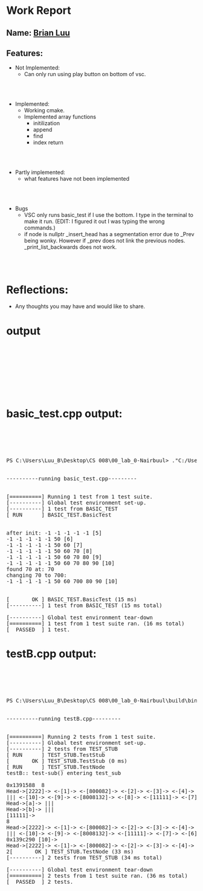 
# Work Report

## Name: <ins> Brian Luu </ins>

## Features:

- Not Implemented:
  - Can only run using play button on bottom of vsc.

<br><br>

- Implemented:
  - Working cmake.
  - Implemented array functions
    - initilization
    - append
    - find
    - index return

<br><br>

- Partly implemented:
  - what features have not been implemented

<br><br>

- Bugs
  - VSC only runs basic_test if I use the bottom. I type in the terminal to make it run. (EDIT: I figured it out I was typing the wrong commands.)
  - if node is nullptr  _insert_head has a segmentation error due to _Prev being wonky. However if _prev does not link the previous nodes. _print_list_backwards does not work.

<br><br>

# Reflections:

- Any thoughts you may have and would like to share.

# **output**
<pre>
<br/><br/><br/><br/>
</pre>
<br/><br/>

# basic_test.cpp output:
<pre>
<br/><br/><br/><br/>
PS C:\Users\Luu_B\Desktop\CS 008\00_lab_0-Nairbuul> ."C:/Users/Luu_B/Desktop/CS 008/00_lab_0-Nairbuul/build/bin/basic_test.exe" 


----------running basic_test.cpp---------


[==========] Running 1 test from 1 test suite.
[----------] Global test environment set-up.
[----------] 1 test from BASIC_TEST
[ RUN      ] BASIC_TEST.BasicTest


after init: -1 -1 -1 -1 -1 [5]
-1 -1 -1 -1 -1 50 [6]
-1 -1 -1 -1 -1 50 60 [7]
-1 -1 -1 -1 -1 50 60 70 [8]
-1 -1 -1 -1 -1 50 60 70 80 [9]
-1 -1 -1 -1 -1 50 60 70 80 90 [10]
found 70 at: 70
changing 70 to 700:
-1 -1 -1 -1 -1 50 60 700 80 90 [10]


[       OK ] BASIC_TEST.BasicTest (15 ms)
[----------] 1 test from BASIC_TEST (15 ms total)

[----------] Global test environment tear-down
[==========] 1 test from 1 test suite ran. (16 ms total)
[  PASSED  ] 1 test.
</pre>
# testB.cpp output:
<pre>
<br/><br/><br/><br/>
PS C:\Users\Luu_B\Desktop\CS 008\00_lab_0-Nairbuul\build\bin> ."C:/Users/Luu_B/Desktop/CS 008/00_lab_0-Nairbuul/build/bin/testB.exe" 


----------running testB.cpp---------


[==========] Running 2 tests from 1 test suite.
[----------] Global test environment set-up.
[----------] 2 tests from TEST_STUB
[ RUN      ] TEST_STUB.TestStub
[       OK ] TEST_STUB.TestStub (0 ms)
[ RUN      ] TEST_STUB.TestNode
testB:: test-sub() entering test_sub

0x1391588  8
Head->[2222]-> <-[1]-> <-[800082]-> <-[2]-> <-[3]-> <-[4]-> <-[5]-> <-[6]-> <-[7]-> <-[11111]-> <-[8]-> <-[8008132]-> <-[9]-> <-[10]-> |||
||| <-[10]-> <-[9]-> <-[8008132]-> <-[8]-> <-[11111]-> <-[7]-> <-[6]-> <-[5]-> <-[4]-> <-[3]-> <-[2]-> <-[800082]-> <-[1]-> <-[2222] <-Head
Head->[a]-> |||
Head->[b]-> |||
[11111]->
8
Head->[2222]-> <-[1]-> <-[800082]-> <-[2]-> <-[3]-> <-[4]-> <-[5]-> <-[6]-> <-[7]-> <-[11111]-> <-[8008132]-> <-[9]-> <-[10]-> |||
||| <-[10]-> <-[9]-> <-[8008132]-> <-[11111]-> <-[7]-> <-[6]-> <-[5]-> <-[4]-> <-[3]-> <-[2]-> <-[800082]-> <-[1]-> <-[2222] <-Head
0x139c290 [10]->
Head->[2222]-> <-[1]-> <-[800082]-> <-[2]-> <-[3]-> <-[4]-> <-[5]-> <-[6]-> <-[7]-> <-[11111]-> <-[8008132]-> <-[9]-> <-[10]-> |||
2[       OK ] TEST_STUB.TestNode (33 ms)
[----------] 2 tests from TEST_STUB (34 ms total)

[----------] Global test environment tear-down
[==========] 2 tests from 1 test suite ran. (36 ms total)
[  PASSED  ] 2 tests.
</pre>


